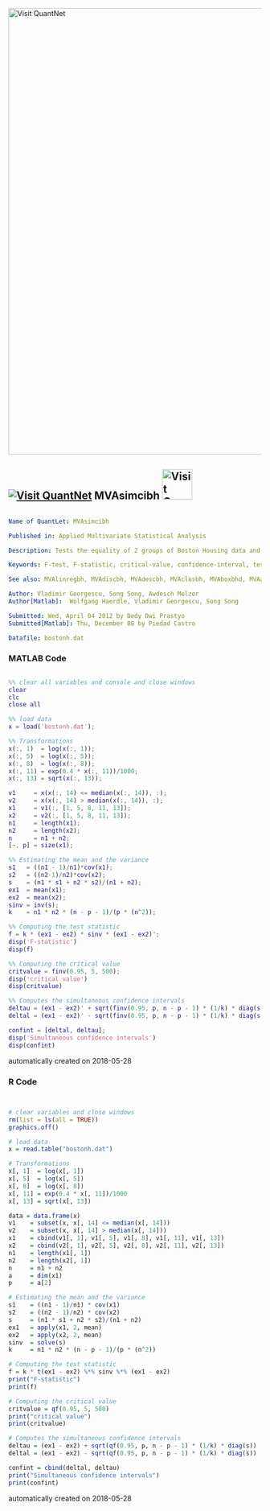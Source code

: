 [<img src="https://github.com/QuantLet/Styleguide-and-FAQ/blob/master/pictures/banner.png" width="888" alt="Visit QuantNet">](http://quantlet.de/)

## [<img src="https://github.com/QuantLet/Styleguide-and-FAQ/blob/master/pictures/qloqo.png" alt="Visit QuantNet">](http://quantlet.de/) **MVAsimcibh** [<img src="https://github.com/QuantLet/Styleguide-and-FAQ/blob/master/pictures/QN2.png" width="60" alt="Visit QuantNet 2.0">](http://quantlet.de/)

```yaml

Name of QuantLet: MVAsimcibh

Published in: Applied Multivariate Statistical Analysis

Description: Tests the equality of 2 groups of Boston Housing data and computes the F-statistic and the critical value of the test and the simultaneous confidence intervals.

Keywords: F-test, F-statistic, critical-value, confidence-interval, test, hypothesis-testing, financial

See also: MVAlinregbh, MVAdiscbh, MVAdescbh, MVAclusbh, MVAboxbhd, MVAaerbh

Author: Vladimir Georgescu, Song Song, Awdesch Melzer
Author[Matlab]:  Wolfgang Haerdle, Vladimir Georgescu, Song Song

Submitted: Wed, April 04 2012 by Dedy Dwi Prastyo
Submitted[Matlab]: Thu, December 08 by Piedad Castro

Datafile: bostonh.dat

```

### MATLAB Code
```matlab

%% clear all variables and console and close windows
clear
clc
close all

%% load data
x = load('bostonh.dat');

%% Transformations
x(:, 1)  = log(x(:, 1));
x(:, 5)  = log(x(:, 5));
x(:, 8)  = log(x(:, 8));
x(:, 11) = exp(0.4 * x(:, 11))/1000;
x(:, 13) = sqrt(x(:, 13));

v1     = x(x(:, 14) <= median(x(:, 14)), :);
v2     = x(x(:, 14) > median(x(:, 14)), :);
x1     = v1(:, [1, 5, 8, 11, 13]);
x2     = v2(:, [1, 5, 8, 11, 13]);
n1     = length(x1);
n2     = length(x2);
n      = n1 + n2;
[~, p] = size(x1);

%% Estimating the mean and the variance
s1   = ((n1 - 1)/n1)*cov(x1);
s2   = ((n2-1)/n2)*cov(x2);
s    = (n1 * s1 + n2 * s2)/(n1 + n2);
ex1  = mean(x1);
ex2  = mean(x2);
sinv = inv(s);
k    = n1 * n2 * (n - p - 1)/(p * (n^2));

%% Computing the test statistic
f = k * (ex1 - ex2) * sinv * (ex1 - ex2)';
disp('F-statistic')
disp(f)

%% Computing the critical value 
critvalue = finv(0.95, 5, 500);
disp('critical value')
disp(critvalue)

%% Computes the simultaneous confidence intervals
deltau = (ex1 - ex2)' + sqrt(finv(0.95, p, n - p - 1) * (1/k) * diag(s));
deltal = (ex1 - ex2)' - sqrt(finv(0.95, p, n - p - 1) * (1/k) * diag(s));

confint = [deltal, deltau];
disp('Simultaneous confidence intervals')
disp(confint)

```

automatically created on 2018-05-28

### R Code
```r


# сlear variables and close windows
rm(list = ls(all = TRUE))
graphics.off()

# load data
x = read.table("bostonh.dat")

# Transformations
x[, 1]  = log(x[, 1])
x[, 5]  = log(x[, 5])
x[, 8]  = log(x[, 8])
x[, 11] = exp(0.4 * x[, 11])/1000
x[, 13] = sqrt(x[, 13])

data = data.frame(x)
v1    = subset(x, x[, 14] <= median(x[, 14]))
v2    = subset(x, x[, 14] > median(x[, 14]))
x1    = cbind(v1[, 1], v1[, 5], v1[, 8], v1[, 11], v1[, 13])
x2    = cbind(v2[, 1], v2[, 5], v2[, 8], v2[, 11], v2[, 13])
n1    = length(x1[, 1])
n2    = length(x2[, 1])
n     = n1 + n2
a     = dim(x1)
p     = a[2]

# Estimating the mean and the variance
s1    = ((n1 - 1)/n1) * cov(x1)
s2    = ((n2 - 1)/n2) * cov(x2)
s     = (n1 * s1 + n2 * s2)/(n1 + n2)
ex1   = apply(x1, 2, mean)
ex2   = apply(x2, 2, mean)
sinv  = solve(s)
k     = n1 * n2 * (n - p - 1)/(p * (n^2))

# Computing the test statistic
f = k * t(ex1 - ex2) %*% sinv %*% (ex1 - ex2)
print("F-statistic")
print(f)

# Computing the critical value
critvalue = qf(0.95, 5, 500)
print("critical value")
print(critvalue)

# Computes the simultaneous confidence intervals
deltau = (ex1 - ex2) + sqrt(qf(0.95, p, n - p - 1) * (1/k) * diag(s))
deltal = (ex1 - ex2) - sqrt(qf(0.95, p, n - p - 1) * (1/k) * diag(s))

confint = cbind(deltal, deltau)
print("Simultaneous confidence intervals")
print(confint)

```

automatically created on 2018-05-28